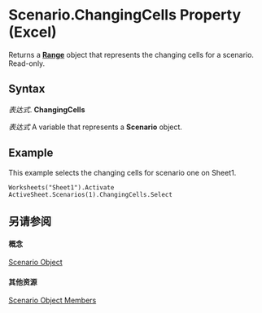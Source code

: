 
# Scenario.ChangingCells Property (Excel)

Returns a  **[Range](b8207778-0dcc-4570-1234-f130532cc8cd.md)** object that represents the changing cells for a scenario. Read-only.


## Syntax

 _表达式_. **ChangingCells**

 _表达式_ A variable that represents a **Scenario** object.


## Example

This example selects the changing cells for scenario one on Sheet1.


```
Worksheets("Sheet1").Activate 
ActiveSheet.Scenarios(1).ChangingCells.Select
```


## 另请参阅


#### 概念


[Scenario Object](edd1c4f4-12b1-0d9f-f4aa-dd66278ba891.md)
#### 其他资源


[Scenario Object Members](http://msdn.microsoft.com/library/fd862abd-99a5-c18d-8ad2-462a49a50b6c%28Office.15%29.aspx)